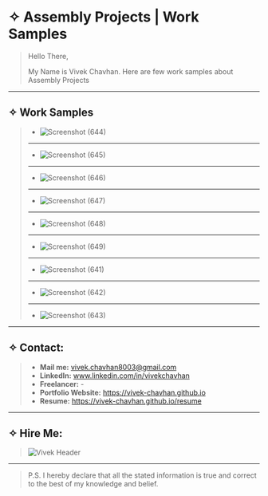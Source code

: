# &#10023; Assembly Projects | Work Samples

> Hello There,
> 
> My Name is Vivek Chavhan. Here are few work samples about Assembly Projects
> 

---

## &#10023; Work Samples


> * ![Screenshot (644)](https://user-images.githubusercontent.com/83652490/117567793-7445f400-b0db-11eb-8414-d124d94796cd.png)
> ---
> * ![Screenshot (645)](https://user-images.githubusercontent.com/83652490/117567795-78721180-b0db-11eb-8da2-3e9038ab095d.png)
> ---
> * ![Screenshot (646)](https://user-images.githubusercontent.com/83652490/117567801-7c9e2f00-b0db-11eb-9de8-887698234534.png)
> ---
> * ![Screenshot (647)](https://user-images.githubusercontent.com/83652490/117567806-7f991f80-b0db-11eb-8085-2759a5091321.png)
> ---
> * ![Screenshot (648)](https://user-images.githubusercontent.com/83652490/117567809-84f66a00-b0db-11eb-8b78-a59fd39558b6.png)
> ---
> * ![Screenshot (649)](https://user-images.githubusercontent.com/83652490/117567811-87f15a80-b0db-11eb-996f-b280a837b304.png)
> ---
> * ![Screenshot (641)](https://user-images.githubusercontent.com/83652490/117567812-89bb1e00-b0db-11eb-8ce5-94265507479f.png)
> ---
> * ![Screenshot (642)](https://user-images.githubusercontent.com/83652490/117567820-917ac280-b0db-11eb-8caf-2c4cee963d7f.png)
> ---
> * ![Screenshot (643)](https://user-images.githubusercontent.com/83652490/117567828-993a6700-b0db-11eb-811b-1caa16479c99.png)
---

## &#10023; Contact:

> * **Mail me:** vivek.chavhan8003@gmail.com
> * **LinkedIn:** www.linkedin.com/in/vivekchavhan
> * **Freelancer:** -
> * **Portfolio Website:** https://vivek-chavhan.github.io
> * **Resume:** https://vivek-chavhan.github.io/resume
 ---
## &#10023; Hire Me:
> ![Vivek Header](https://user-images.githubusercontent.com/83652490/117562356-0211e700-b0bc-11eb-9cba-e56b4dea9a80.png)
---
> P.S. I hereby declare that all the stated information is true and correct to the best of my knowledge and belief. 

